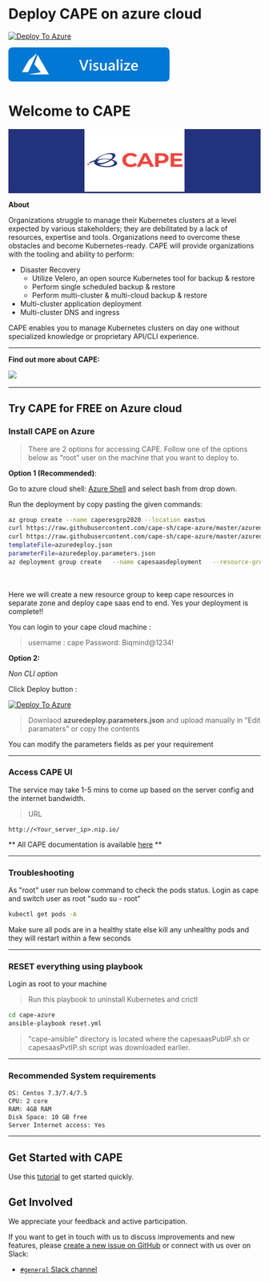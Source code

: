 # Deploy CAPE on azure cloud 


[![Deploy To Azure](https://aka.ms/deploytoazurebutton)](https://portal.azure.com/#create/Microsoft.Template/uri/https%3A%2F%2Fraw.githubusercontent.com%2Fcape-sh%2Fcape-azure%2Fmaster%2Fazuredeploy.json)

[![Visualize](https://raw.githubusercontent.com/Azure/azure-quickstart-templates/master/1-CONTRIBUTION-GUIDE/images/visualizebutton.svg?sanitize=true)](http://armviz.io/#/?load=https%3A%2F%2Fraw.githubusercontent.com%2Fcape-sh%2Fcape-azure%2Fmaster%2Fazuredeploy.json)


# Welcome to CAPE
<p align="center" style="background-color:#23327c">
  <img src="https://raw.githubusercontent.com/cape-sh/cape/master/assets/logo.png" height="125px" width="200px"/>
</p>

**About**

Organizations struggle to manage their Kubernetes clusters at a level expected by various stakeholders; they are debilitated by a lack of resources, expertise and tools. Organizations need to overcome these obstacles and become Kubernetes-ready. CAPE will provide organizations with the tooling and ability to perform:

- Disaster Recovery
  - Utilize Velero, an open source Kubernetes tool for backup & restore
  - Perform single scheduled backup & restore
  - Perform multi-cluster & multi-cloud backup & restore
- Multi-cluster application deployment
- Multi-cluster DNS and ingress

CAPE enables you to manage Kubernetes clusters on day one without specialized knowledge or proprietary API/CLI experience.

---

**Find out more about CAPE:**

[![](http://img.youtube.com/vi/4KJt8NXTO8E/0.jpg)](http://www.youtube.com/watch?v=4KJt8NXTO8E "Biqmind Cape")


---

## Try CAPE for FREE on Azure cloud

### Install CAPE on Azure

> There are 2 options for accessing CAPE. Follow one of the options below as "root" user on the machine that you want to deploy to.

**Option 1 (Recommended)**: 


Go to azure cloud shell: [Azure Shell](https://shell.azure.com/) and select bash from drop down.


Run the deployment by copy pasting the given commands:


```bash
az group create --name caperesgrp2020 --location eastus
curl https://raw.githubusercontent.com/cape-sh/cape-azure/master/azuredeploy.json > azuredeploy.json
curl https://raw.githubusercontent.com/cape-sh/cape-azure/master/azuredeploy.parameters.json > azuredeploy.parameters.json
templateFile=azuredeploy.json
parameterFile=azuredeploy.parameters.json
az deployment group create   --name capesaasdeployment   --resource-group caperesgrp2020   --template-file $templateFile --parameters $parameterFile 
 
 
```
Here we will create a new resource group to keep cape resources in separate zone and deploy cape saas end to end.
Yes your deployment is complete!!

You can login to your cape cloud machine :
> username :  cape
> Password: Biqmind@1234!

**Option 2:**

*Non CLI option*

Click  Deploy button :

[![Deploy To Azure](https://aka.ms/deploytoazurebutton)](https://portal.azure.com/#create/Microsoft.Template/uri/https%3A%2F%2Fraw.githubusercontent.com%2Fcape-sh%2Fcape-azure%2Fmaster%2Fazuredeploy.json)

> Downlaod **azuredeploy.parameters.json** and upload manually in "Edit paramaters" or copy the contents

You can modify the parameters fields as per your requirement 

---

### Access CAPE UI 

The service may take 1-5 mins to come up based on the server config and the internet bandwidth.

> URL

```
http://<Your_server_ip>.nip.io/
```
** All CAPE documentation is available [here](https://docs.cape.sh/docs/) **

---


### Troubleshooting 

As "root" user run below command to check the pods status. 
Login as cape and switch user as root "sudo su - root"

```bash
kubectl get pods -A
```
Make sure all pods are in a healthy state else kill any unhealthy pods and they will restart within a few seconds

---

### RESET everything using playbook

Login as root to your machine

> Run this playbook to uninstall Kubernetes and crictl

```bash
cd cape-azure
ansible-playbook reset.yml
```
> "cape-ansible" directory is located where the capesaasPubIP.sh or capesaasPvtIP.sh script was downloaded earlier.

---

### Recommended System requirements

```
OS: Centos 7.3/7.4/7.5  
CPU: 2 core
RAM: 4GB RAM
Disk Space: 10 GB free 
Server Internet access: Yes
```

---

## Get Started with CAPE

Use this [tutorial](https://docs.cape.sh/docs/simple-install) to get started quickly.


## Get Involved

We appreciate your feedback and active participation.

If you want to get in touch with us to discuss improvements and new
features, please [create a new issue on GitHub](https://github.com/cape-sh/cape/issues/new) or connect with us over on Slack:

* [`#general` Slack channel](https://capesh.slack.com)




